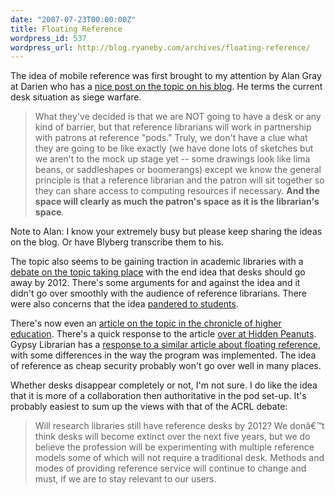 ```yaml
---
date: "2007-07-23T00:00:00Z"
title: Floating Reference
wordpress_id: 537
wordpress_url: http://blog.ryaneby.com/archives/floating-reference/
---
```

The idea of mobile reference was first brought to my attention by Alan Gray at Darien who has a <a href="http://www.darienlibrary.org/staffpages/gray/blog/archives/2006/08/siege_warfare.html">nice post on the topic on his blog</a>. He terms the current desk situation as siege warfare.

<blockquote>What they've decided is that we are NOT going to have a desk or any kind of barrier, but that reference librarians will work in partnership with patrons at reference "pods." Truly, we don't have a clue what they are going to be like exactly (we have done lots of sketches but we aren't to the mock up stage yet -- some drawings look like lima beans, or saddleshapes or boomerangs) except we know the general principle is that a reference librarian and the patron will sit together so they can share access to computing resources if necessary. <strong>And the space will clearly as much the patron's space as it is the librarian's space</strong>.</blockquote>

Note to Alan: I know your extremely busy but please keep sharing the ideas on the blog. Or have Blyberg transcribe them to his.

The topic also seems to be gaining traction in academic libraries with a <a href="http://acrlblog.org/2007/03/26/debating-the-future-of-the-reference-desk/">debate on the topic taking place</a> with the end idea that desks should go away by 2012. There's some arguments for and against the idea and it didn't go over smoothly with the audience of reference librarians. There were also concerns that the idea <a href="http://acrlblog.org/2007/03/23/so-what-if-we-do-pander-to-students/">pandered to students</a>. 

There's now even an <a href="http://chronicle.com/weekly/v53/i33/33a03701.htm">article on the topic in the chronicle of higher education</a>. There's a quick response to the article <a href="http://www.hiddenpeanuts.com/archives/2007/05/01/decline-of-the-reference-desk/">over at Hidden Peanuts</a>. Gypsy Librarian has a <a href="http://gypsylibrarian.blogspot.com/2007/05/article-note-on-floating-away-from.html">response to a similar article about floating reference</a>, with some differences in the way the program was implemented. The idea of reference as cheap security probably won't go over well in many places.

Whether desks disappear completely or not, I'm not sure. I do like the idea that it is more of a collaboration then authoritative in the pod set-up. It's probably easiest to sum up the views with that of the ACRL debate:

<blockquote>Will research libraries still have reference desks by 2012? We donâ€™t think desks will become extinct over the next five years, but we do believe the profession will be experimenting with multiple reference models some of which will not require a traditional desk. Methods and modes of providing reference service will continue to change and must, if we are to stay relevant to our users.</blockquote>
